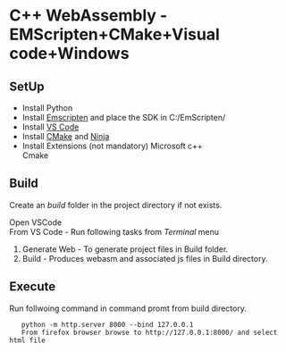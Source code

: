 # C++ WebAssembly - EMScripten+CMake+Visual code+Windows

## SetUp

- Install Python
- Install [Emscripten](https://emscripten.org/docs/getting_started/downloads.html) and place the SDK in C:/EmScripten/
- Install [VS Code](https://code.visualstudio.com/)
- Install [CMake](https://cmake.org/) and [Ninja](https://ninja-build.org/)
- Install Extensions  (not mandatory)
      Microsoft c++  
      Cmake  

## Build

Create an *build* folder  in the project directory if not exists.

Open VSCode  
From VS Code - Run following tasks from *Terminal* menu

1) Generate Web - To generate project files in Build folder.  
2) Build - Produces webasm and associated js files in Build directory.

## Execute

Run follwoing command in command promt from build directory.  

```
   python -m http.server 8000 --bind 127.0.0.1  
   From firefox browser browse to http://127.0.0.1:8000/ and select html file
   
```
